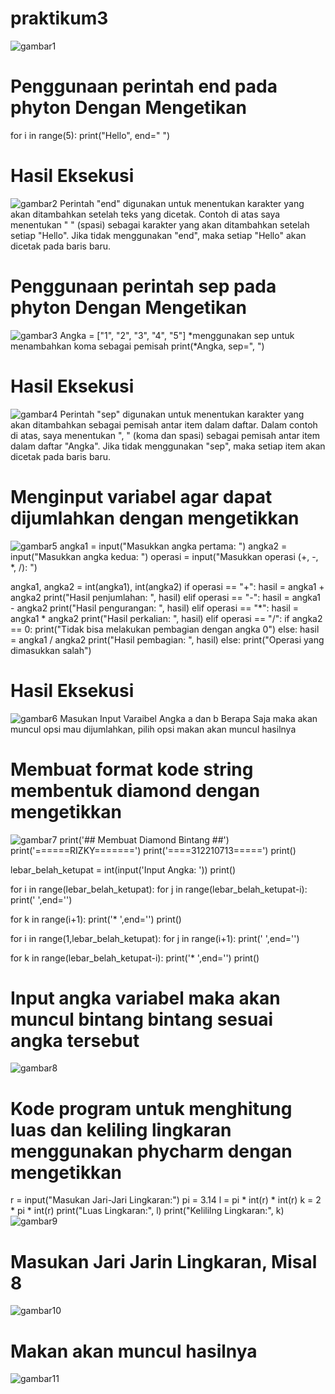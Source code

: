 # praktikum3
![gambar1](screenshoot/ss1.png)
# Penggunaan perintah end pada phyton Dengan Mengetikan
for i in range(5):
    print("Hello", end=" ")
# Hasil Eksekusi
![gambar2](screenshoot/ss2.png)
Perintah "end" digunakan untuk menentukan karakter yang akan ditambahkan setelah teks yang dicetak. Contoh di atas saya menentukan " " (spasi) sebagai karakter yang akan ditambahkan setelah setiap "Hello". Jika tidak menggunakan "end", maka setiap "Hello" akan dicetak pada baris baru.
# Penggunaan perintah sep pada phyton Dengan Mengetikan
![gambar3](screenshoot/ss3.png)
Angka = ["1", "2", "3", "4", "5"]
*menggunakan sep untuk menambahkan koma sebagai pemisah
print(*Angka, sep=", ")
# Hasil Eksekusi
![gambar4](screenshoot/ss4.png)
Perintah "sep" digunakan untuk menentukan karakter yang akan ditambahkan sebagai pemisah antar item dalam daftar. Dalam contoh di atas, saya menentukan ", " (koma dan spasi) sebagai pemisah antar item dalam daftar "Angka". Jika tidak menggunakan "sep", maka setiap item akan dicetak pada baris baru.
# Menginput variabel agar dapat dijumlahkan dengan mengetikkan
![gambar5](screenshoot/ss5.png)
angka1 = input("Masukkan angka pertama: ")
angka2 = input("Masukkan angka kedua: ")
operasi = input("Masukkan operasi (+, -, *, /): ")

angka1, angka2 = int(angka1), int(angka2)
if operasi == "+":
    hasil = angka1 + angka2
    print("Hasil penjumlahan: ", hasil)
elif operasi == "-":
    hasil = angka1 - angka2
    print("Hasil pengurangan: ", hasil)
elif operasi == "*":
    hasil = angka1 * angka2
    print("Hasil perkalian: ", hasil)
elif operasi == "/":
    if angka2 == 0:
        print("Tidak bisa melakukan pembagian dengan angka 0")
    else:
        hasil = angka1 / angka2
        print("Hasil pembagian: ", hasil)
else:
    print("Operasi yang dimasukkan salah")
# Hasil Eksekusi
![gambar6](screenshoot/ss6.png)
Masukan Input Varaibel Angka a dan b Berapa Saja maka akan muncul opsi mau dijumlahkan, pilih opsi makan akan muncul hasilnya

# Membuat format kode string membentuk diamond dengan mengetikkan
![gambar7](screenshoot/ss7.png)
print('##  Membuat Diamond Bintang  ##')
print('======RIZKY=======')
print('====312210713=====')
print()
 
lebar_belah_ketupat = int(input('Input Angka: '))
print()
 
for i in range(lebar_belah_ketupat):
  for j in range(lebar_belah_ketupat-i):
    print(' ',end='')
     
  for k in range(i+1):
    print('* ',end='')
  print()

for i in range(1,lebar_belah_ketupat):
  for j in range(i+1):
    print(' ',end='')
     
  for k in range(lebar_belah_ketupat-i):
    print('* ',end='')
  print()
  # Input angka variabel maka akan muncul bintang bintang sesuai angka tersebut
  ![gambar8](screenshoot/ss8.png)

  # Kode  program untuk menghitung luas dan keliling lingkaran menggunakan phycharm dengan mengetikkan
r = input("Masukan Jari-Jari Lingkaran:")
pi = 3.14
l = pi * int(r) * int(r)
k = 2 * pi * int(r)
print("Luas Lingkaran:", l)
print("Kelililng Lingkaran:", k)
![gambar9](screenshoot/ss9.png)
# Masukan Jari Jarin Lingkaran, Misal 8
![gambar10](screenshoot/ss10.png)
# Makan akan muncul hasilnya
![gambar11](screenshoot/ss11.png)


